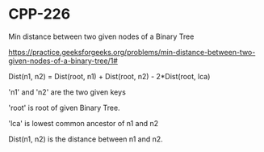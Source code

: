 # CPP-226
Min distance between two given nodes of a Binary Tree













https://practice.geeksforgeeks.org/problems/min-distance-between-two-given-nodes-of-a-binary-tree/1#












Dist(n1, n2) = Dist(root, n1) + Dist(root, n2) - 2*Dist(root, lca) 













'n1' and 'n2' are the two given keys









'root' is root of given Binary Tree.











'lca' is lowest common ancestor of n1 and n2



























Dist(n1, n2) is the distance between n1 and n2.
